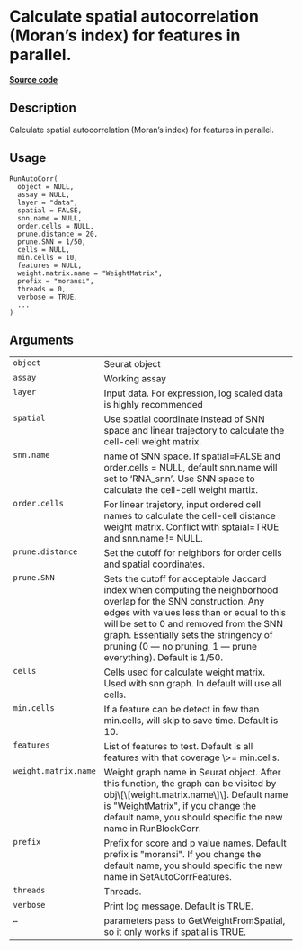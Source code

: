 

# Calculate spatial autocorrelation (Moran’s index) for features in parallel.

[**Source code**](https://github.com/shiquan/Yano/tree/master/R/#L)

## Description

Calculate spatial autocorrelation (Moran’s index) for features in
parallel.

## Usage

<pre><code class='language-R'>RunAutoCorr(
  object = NULL,
  assay = NULL,
  layer = "data",
  spatial = FALSE,
  snn.name = NULL,
  order.cells = NULL,
  prune.distance = 20,
  prune.SNN = 1/50,
  cells = NULL,
  min.cells = 10,
  features = NULL,
  weight.matrix.name = "WeightMatrix",
  prefix = "moransi",
  threads = 0,
  verbose = TRUE,
  ...
)
</code></pre>

## Arguments

<table>
<tr>
<td style="white-space: nowrap; font-family: monospace; vertical-align: top">
<code id="object">object</code>
</td>
<td>
Seurat object
</td>
</tr>
<tr>
<td style="white-space: nowrap; font-family: monospace; vertical-align: top">
<code id="assay">assay</code>
</td>
<td>
Working assay
</td>
</tr>
<tr>
<td style="white-space: nowrap; font-family: monospace; vertical-align: top">
<code id="layer">layer</code>
</td>
<td>
Input data. For expression, log scaled data is highly recommended
</td>
</tr>
<tr>
<td style="white-space: nowrap; font-family: monospace; vertical-align: top">
<code id="spatial">spatial</code>
</td>
<td>
Use spatial coordinate instead of SNN space and linear trajectory to
calculate the cell-cell weight matrix.
</td>
</tr>
<tr>
<td style="white-space: nowrap; font-family: monospace; vertical-align: top">
<code id="snn.name">snn.name</code>
</td>
<td>
name of SNN space. If spatial=FALSE and order.cells = NULL, default
snn.name will set to ‘RNA_snn’. Use SNN space to calculate the cell-cell
weight martix.
</td>
</tr>
<tr>
<td style="white-space: nowrap; font-family: monospace; vertical-align: top">
<code id="order.cells">order.cells</code>
</td>
<td>
For linear trajetory, input ordered cell names to calculate the
cell-cell distance weight matrix. Conflict with sptaial=TRUE and
snn.name != NULL.
</td>
</tr>
<tr>
<td style="white-space: nowrap; font-family: monospace; vertical-align: top">
<code id="prune.distance">prune.distance</code>
</td>
<td>
Set the cutoff for neighbors for order cells and spatial coordinates.
</td>
</tr>
<tr>
<td style="white-space: nowrap; font-family: monospace; vertical-align: top">
<code id="prune.SNN">prune.SNN</code>
</td>
<td>
Sets the cutoff for acceptable Jaccard index when computing the
neighborhood overlap for the SNN construction. Any edges with values
less than or equal to this will be set to 0 and removed from the SNN
graph. Essentially sets the stringency of pruning (0 — no pruning, 1 —
prune everything). Default is 1/50.
</td>
</tr>
<tr>
<td style="white-space: nowrap; font-family: monospace; vertical-align: top">
<code id="cells">cells</code>
</td>
<td>
Cells used for calculate weight matrix. Used with snn graph. In default
will use all cells.
</td>
</tr>
<tr>
<td style="white-space: nowrap; font-family: monospace; vertical-align: top">
<code id="min.cells">min.cells</code>
</td>
<td>
If a feature can be detect in few than min.cells, will skip to save
time. Default is 10.
</td>
</tr>
<tr>
<td style="white-space: nowrap; font-family: monospace; vertical-align: top">
<code id="features">features</code>
</td>
<td>
List of features to test. Default is all features with that coverage \>=
min.cells.
</td>
</tr>
<tr>
<td style="white-space: nowrap; font-family: monospace; vertical-align: top">
<code id="weight.matrix.name">weight.matrix.name</code>
</td>
<td>
Weight graph name in Seurat object. After this function, the graph can
be visited by obj\[\[weight.matrix.name\]\]. Default name is
"WeightMatrix", if you change the default name, you should specific the
new name in RunBlockCorr.
</td>
</tr>
<tr>
<td style="white-space: nowrap; font-family: monospace; vertical-align: top">
<code id="prefix">prefix</code>
</td>
<td>
Prefix for score and p value names. Default prefix is "moransi". If you
change the default name, you should specific the new name in
SetAutoCorrFeatures.
</td>
</tr>
<tr>
<td style="white-space: nowrap; font-family: monospace; vertical-align: top">
<code id="threads">threads</code>
</td>
<td>
Threads.
</td>
</tr>
<tr>
<td style="white-space: nowrap; font-family: monospace; vertical-align: top">
<code id="verbose">verbose</code>
</td>
<td>
Print log message. Default is TRUE.
</td>
</tr>
<tr>
<td style="white-space: nowrap; font-family: monospace; vertical-align: top">
<code id="...">…</code>
</td>
<td>
parameters pass to GetWeightFromSpatial, so it only works if spatial is
TRUE.
</td>
</tr>
</table>
